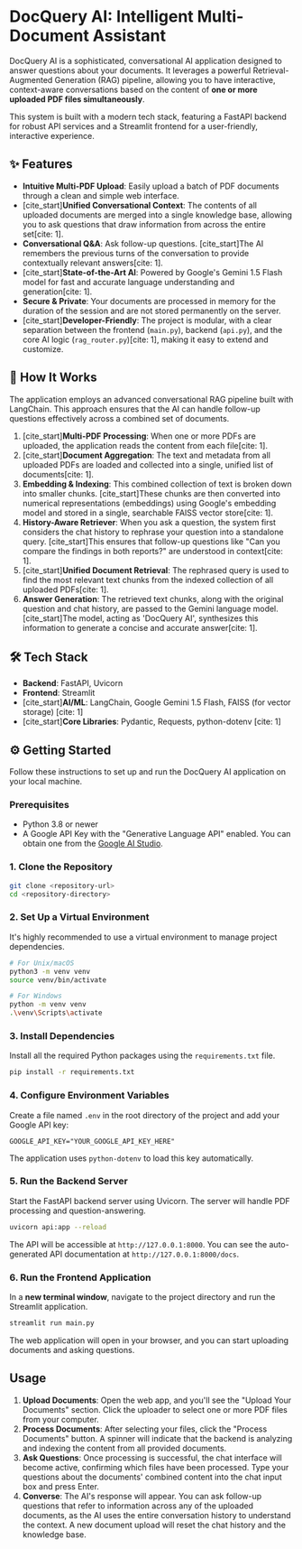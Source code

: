 # DocQuery AI: Intelligent Multi-Document Assistant

DocQuery AI is a sophisticated, conversational AI application designed to answer questions about your documents. It leverages a powerful Retrieval-Augmented Generation (RAG) pipeline, allowing you to have interactive, context-aware conversations based on the content of **one or more uploaded PDF files simultaneously**.

This system is built with a modern tech stack, featuring a FastAPI backend for robust API services and a Streamlit frontend for a user-friendly, interactive experience.

## ✨ Features

  - **Intuitive Multi-PDF Upload**: Easily upload a batch of PDF documents through a clean and simple web interface.
  - [cite\_start]**Unified Conversational Context**: The contents of all uploaded documents are merged into a single knowledge base, allowing you to ask questions that draw information from across the entire set[cite: 1].
  - **Conversational Q\&A**: Ask follow-up questions. [cite\_start]The AI remembers the previous turns of the conversation to provide contextually relevant answers[cite: 1].
  - [cite\_start]**State-of-the-Art AI**: Powered by Google's Gemini 1.5 Flash model for fast and accurate language understanding and generation[cite: 1].
  - **Secure & Private**: Your documents are processed in memory for the duration of the session and are not stored permanently on the server.
  - [cite\_start]**Developer-Friendly**: The project is modular, with a clear separation between the frontend (`main.py`), backend (`api.py`), and the core AI logic (`rag_router.py`)[cite: 1], making it easy to extend and customize.

## 🚀 How It Works

The application employs an advanced conversational RAG pipeline built with LangChain. This approach ensures that the AI can handle follow-up questions effectively across a combined set of documents.

1.  [cite\_start]**Multi-PDF Processing**: When one or more PDFs are uploaded, the application reads the content from each file[cite: 1].
2.  [cite\_start]**Document Aggregation**: The text and metadata from all uploaded PDFs are loaded and collected into a single, unified list of documents[cite: 1].
3.  **Embedding & Indexing**: This combined collection of text is broken down into smaller chunks. [cite\_start]These chunks are then converted into numerical representations (embeddings) using Google's embedding model and stored in a single, searchable FAISS vector store[cite: 1].
4.  **History-Aware Retriever**: When you ask a question, the system first considers the chat history to rephrase your question into a standalone query. [cite\_start]This ensures that follow-up questions like "Can you compare the findings in both reports?" are understood in context[cite: 1].
5.  [cite\_start]**Unified Document Retrieval**: The rephrased query is used to find the most relevant text chunks from the indexed collection of all uploaded PDFs[cite: 1].
6.  **Answer Generation**: The retrieved text chunks, along with the original question and chat history, are passed to the Gemini language model. [cite\_start]The model, acting as 'DocQuery AI', synthesizes this information to generate a concise and accurate answer[cite: 1].

## 🛠️ Tech Stack

  - **Backend**: FastAPI, Uvicorn
  - **Frontend**: Streamlit
  - [cite\_start]**AI/ML**: LangChain, Google Gemini 1.5 Flash, FAISS (for vector storage) [cite: 1]
  - [cite\_start]**Core Libraries**: Pydantic, Requests, python-dotenv [cite: 1]

## ⚙️ Getting Started

Follow these instructions to set up and run the DocQuery AI application on your local machine.

### Prerequisites

  - Python 3.8 or newer
  - A Google API Key with the "Generative Language API" enabled. You can obtain one from the [Google AI Studio](https://aistudio.google.com/app/apikey).

### 1\. Clone the Repository

```bash
git clone <repository-url>
cd <repository-directory>
```

### 2\. Set Up a Virtual Environment

It's highly recommended to use a virtual environment to manage project dependencies.

```bash
# For Unix/macOS
python3 -m venv venv
source venv/bin/activate

# For Windows
python -m venv venv
.\venv\Scripts\activate
```

### 3\. Install Dependencies

Install all the required Python packages using the `requirements.txt` file.

```bash
pip install -r requirements.txt
```

### 4\. Configure Environment Variables

Create a file named `.env` in the root directory of the project and add your Google API key:

```.env
GOOGLE_API_KEY="YOUR_GOOGLE_API_KEY_HERE"
```

The application uses `python-dotenv` to load this key automatically.

### 5\. Run the Backend Server

Start the FastAPI backend server using Uvicorn. The server will handle PDF processing and question-answering.

```bash
uvicorn api:app --reload
```

The API will be accessible at `http://127.0.0.1:8000`. You can see the auto-generated API documentation at `http://127.0.0.1:8000/docs`.

### 6\. Run the Frontend Application

In a **new terminal window**, navigate to the project directory and run the Streamlit application.

```bash
streamlit run main.py
```

The web application will open in your browser, and you can start uploading documents and asking questions.

## Usage

1.  **Upload Documents**: Open the web app, and you'll see the "Upload Your Documents" section. Click the uploader to select one or more PDF files from your computer.
2.  **Process Documents**: After selecting your files, click the "Process Documents" button. A spinner will indicate that the backend is analyzing and indexing the content from all provided documents.
3.  **Ask Questions**: Once processing is successful, the chat interface will become active, confirming which files have been processed. Type your questions about the documents' combined content into the chat input box and press Enter.
4.  **Converse**: The AI's response will appear. You can ask follow-up questions that refer to information across any of the uploaded documents, as the AI uses the entire conversation history to understand the context. A new document upload will reset the chat history and the knowledge base.